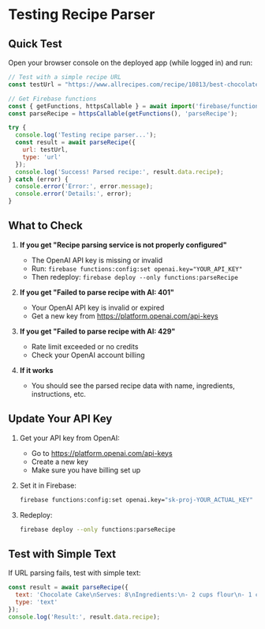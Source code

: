 # Testing Recipe Parser

## Quick Test
Open your browser console on the deployed app (while logged in) and run:

```javascript
// Test with a simple recipe URL
const testUrl = "https://www.allrecipes.com/recipe/10813/best-chocolate-chip-cookies/";

// Get Firebase functions
const { getFunctions, httpsCallable } = await import('firebase/functions');
const parseRecipe = httpsCallable(getFunctions(), 'parseRecipe');

try {
  console.log('Testing recipe parser...');
  const result = await parseRecipe({
    url: testUrl,
    type: 'url'
  });
  console.log('Success! Parsed recipe:', result.data.recipe);
} catch (error) {
  console.error('Error:', error.message);
  console.error('Details:', error);
}
```

## What to Check

1. **If you get "Recipe parsing service is not properly configured"**
   - The OpenAI API key is missing or invalid
   - Run: `firebase functions:config:set openai.key="YOUR_API_KEY"`
   - Then redeploy: `firebase deploy --only functions:parseRecipe`

2. **If you get "Failed to parse recipe with AI: 401"**
   - Your OpenAI API key is invalid or expired
   - Get a new key from https://platform.openai.com/api-keys

3. **If you get "Failed to parse recipe with AI: 429"**
   - Rate limit exceeded or no credits
   - Check your OpenAI account billing

4. **If it works**
   - You should see the parsed recipe data with name, ingredients, instructions, etc.

## Update Your API Key

1. Get your API key from OpenAI:
   - Go to https://platform.openai.com/api-keys
   - Create a new key
   - Make sure you have billing set up

2. Set it in Firebase:
   ```bash
   firebase functions:config:set openai.key="sk-proj-YOUR_ACTUAL_KEY"
   ```

3. Redeploy:
   ```bash
   firebase deploy --only functions:parseRecipe
   ```

## Test with Simple Text
If URL parsing fails, test with simple text:

```javascript
const result = await parseRecipe({
  text: 'Chocolate Cake\nServes: 8\nIngredients:\n- 2 cups flour\n- 1 cup sugar\nInstructions:\nMix and bake at 350F for 30 minutes.',
  type: 'text'
});
console.log('Result:', result.data.recipe);
```